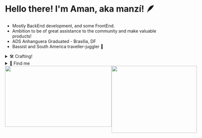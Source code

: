 # Hello there! I'm Aman, aka manzí! 🪶
- Mostly BackEnd development, and some FrontEnd.
- Ambition to be of great assistance to the community and make valuable products!
- ADS Anhanguera Graduated - Brasília, DF
- Bassist and South America traveller-juggler 🤹
<details>
  <summary> 🛠️ Crafting! </summary>
	
![Python](https://img.shields.io/badge/python-3670A0?style=for-the-badge&logo=python&logoColor=ffdd54) ![JavaScript](https://img.shields.io/badge/javascript-%23323330.svg?style=for-the-badge&logo=javascript&logoColor=%23F7DF1E) ![HTML5](https://img.shields.io/badge/html5-%23E34F26.svg?style=for-the-badge&logo=html5&logoColor=white) ![CSS3](https://img.shields.io/badge/css3-%231572B6.svg?style=for-the-badge&logo=css3&logoColor=white) ![Django](https://img.shields.io/badge/django-%23092E20.svg?style=for-the-badge&logo=django&logoColor=white) ![Express.js](https://img.shields.io/badge/express.js-%23404d59.svg?style=for-the-badge&logo=express&logoColor=%2361DAFB) ![FastAPI](https://img.shields.io/badge/FastAPI-005571?style=for-the-badge&logo=fastapi) ![NodeJS](https://img.shields.io/badge/node.js-6DA55F?style=for-the-badge&logo=node.js&logoColor=white) ![Postgres](https://img.shields.io/badge/postgres-%23316192.svg?style=for-the-badge&logo=postgresql&logoColor=white) ![MySQL](https://img.shields.io/badge/mysql-4479A1.svg?style=for-the-badge&logo=mysql&logoColor=white) ![Docker](https://img.shields.io/badge/docker-%230db7ed.svg?style=for-the-badge&logo=docker&logoColor=white)
</details>
<details>
  <summary>👋 Find me </summary>

	We can share and talk about development, also create really nice things together!
[![LinkedIn](https://img.shields.io/badge/LinkedIn-0077B5?style=for-the-badge&logo=linkedin&logoColor=white)](https://www.linkedin.com/in/aman-modesto-196a161b7/) [![Discord](https://img.shields.io/badge/Discord-7289DA?style=for-the-badge&logo=discord&logoColor=white)](https://discord.com/channels/@amanmdest/)
</details>
<div style="display: flex; justify-content: space-around;">
<kbd><img src="https://github-readme-stats.vercel.app/api/top-langs/?username=amanmdest&theme=dark&hide_border=false&include_all_commits=false&count_private=false&layout=compact" width="350" height="200" /> </kbd>
<kbd><img src="https://media2.giphy.com/media/v1.Y2lkPTc5MGI3NjExMXJxZGw0amlpNHh6Mnk2YmJwbDJvcHg2b2R6YXZ5aGllNmxzYXBjbyZlcD12MV9pbnRlcm5hbF9naWZfYnlfaWQmY3Q9Zw/PkCDv7CIK8d2M/giphy.gif" width="280" height="220" /></kbd>
</div>
